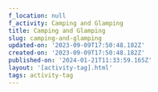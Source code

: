 ```yaml
---
f_location: null
f_activity: Camping and Glamping
title: Camping and Glamping
slug: camping-and-glamping
updated-on: '2023-09-09T17:50:48.182Z'
created-on: '2023-09-09T17:50:48.182Z'
published-on: '2024-01-21T11:33:59.165Z'
layout: '[activity-tag].html'
tags: activity-tag
---
```



